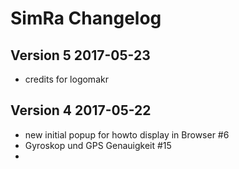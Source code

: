 # SimRa Changelog

## Version 5 2017-05-23
- credits for logomakr

## Version 4 2017-05-22
- new initial popup for howto display in Browser #6
- Gyroskop und GPS Genauigkeit #15
- 
